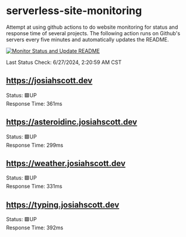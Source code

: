 # serverless-site-monitoring
Attempt at using github actions to do website monitoring for status and response time of several projects. The following action runs on Github's servers every five minutes and automatically updates the README.  

[![Monitor Status and Update README](https://github.com/JosiahSco/serverless-site-monitoring/actions/workflows/monitor.yaml/badge.svg)](https://github.com/JosiahSco/serverless-site-monitoring/actions/workflows/monitor.yaml)

Last Status Check: 6/27/2024, 2:20:59 AM CST

## https://josiahscott.dev
Status: 🟩UP  
Response Time: 361ms

## https://asteroidinc.josiahscott.dev
Status: 🟩UP  
Response Time: 299ms

## https://weather.josiahscott.dev
Status: 🟩UP  
Response Time: 331ms

## https://typing.josiahscott.dev
Status: 🟩UP  
Response Time: 392ms

